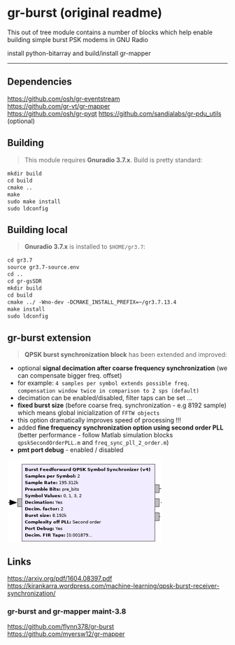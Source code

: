 # gr-burst (original readme)

This out of tree module contains a number of blocks which help enable building simple burst PSK modems in GNU Radio

install python-bitarray and build/install gr-mapper

----------------------------------------------------

## Dependencies

https://github.com/osh/gr-eventstream  
https://github.com/gr-vt/gr-mapper  
https://github.com/osh/gr-pyqt
https://github.com/sandialabs/gr-pdu_utils (optional)

## Building
>This module requires **Gnuradio 3.7.x**.
>Build is pretty standard:
```
mkdir build
cd build
cmake ..
make
sudo make install
sudo ldconfig
```
## Building local

>**Gnuradio 3.7.x** is installed to `$HOME/gr3.7`:

```
cd gr3.7
source gr3.7-source.env
cd ..
cd gr-gsSDR
mkdir build 
cd build
cmake ../ -Wno-dev -DCMAKE_INSTALL_PREFIX=~/gr3.7.13.4 
make install
sudo ldconfig
```

## gr-burst extension

>  **QPSK burst synchronization block** has been extended and improved:

- optional **signal decimation after coarse frequency synchronization** (we can compensate bigger freq. offset)
- for example: `4 samples per symbol extends possible freq. compensation window twice in comparison to 2 sps (default)`
- decimation can be enabled/disabled, filter taps can be set ...
- **fixed burst size** (before coarse freq. synchronization - e.g 8192 sample) which means global inicialization of `FFTW objects`
- this option dramatically improves speed of processing !!!
- added **fine frequency synchronization option using second order PLL** (better performance - follow Matlab simulation blocks `qpskSecondOrderPLL.m` and `freq_sync_pll_2_order.m`)
-  **pmt port debug** - enabled / disabled  

![Block structure](https://github.com/pavelfpl/gr-burst/blob/master/qpsk_burst_sync.png)

## Links

https://arxiv.org/pdf/1604.08397.pdf  
https://kirankarra.wordpress.com/machine-learning/qpsk-burst-receiver-synchronization/

### gr-burst and gr-mapper maint-3.8

https://github.com/flynn378/gr-burst  
https://github.com/myersw12/gr-mapper  

